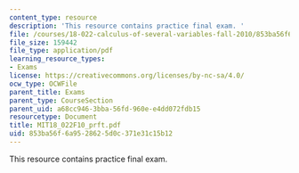 ```yaml
---
content_type: resource
description: 'This resource contains practice final exam. '
file: /courses/18-022-calculus-of-several-variables-fall-2010/853ba56f6a9528625d0c371e31c15b12_MIT18_022F10_prft.pdf
file_size: 159442
file_type: application/pdf
learning_resource_types:
- Exams
license: https://creativecommons.org/licenses/by-nc-sa/4.0/
ocw_type: OCWFile
parent_title: Exams
parent_type: CourseSection
parent_uid: a68cc946-3bba-56fd-960e-e4dd072fdb15
resourcetype: Document
title: MIT18_022F10_prft.pdf
uid: 853ba56f-6a95-2862-5d0c-371e31c15b12
---
```

This resource contains practice final exam. 